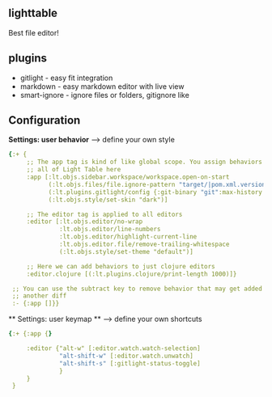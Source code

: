 ## lighttable

Best file editor!

## plugins

+ gitlight - easy fit integration
+ markdown - easy markdown editor with live view
+ smart-ignore - ignore files or folders, gitignore like

## Configuration

**Settings: user behavior** --> define your own style

```yml
{:+ {
     ;; The app tag is kind of like global scope. You assign behaviors that affect
     ;; all of Light Table here
     :app [:lt.objs.sidebar.workspace/workspace.open-on-start
           (:lt.objs.files/file.ignore-pattern "target/|pom.xml.versionsBackup|\\.git/|\\.swp")
           (:lt.plugins.gitlight/config {:git-binary "git":max-history 64})
           (:lt.objs.style/set-skin "dark")]

     ;; The editor tag is applied to all editors
     :editor [:lt.objs.editor/no-wrap
              :lt.objs.editor/line-numbers
              :lt.objs.editor/highlight-current-line
              :lt.objs.editor.file/remove-trailing-whitespace
              (:lt.objs.style/set-theme "default")]

     ;; Here we can add behaviors to just clojure editors
     :editor.clojure [(:lt.plugins.clojure/print-length 1000)]}

 ;; You can use the subtract key to remove behavior that may get added by
 ;; another diff
 :- {:app []}}

```

** Settings: user keymap ** --> define your own shortcuts

```yml
{:+ {:app {}

     :editor {"alt-w" [:editor.watch.watch-selection]
              "alt-shift-w" [:editor.watch.unwatch]
              "alt-shift-s" [:gitlight-status-toggle]
              }
     }
 }

```
